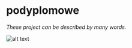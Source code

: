 # podyplomowe
*These project can be described by many words.*

![alt text](https://livinnxpoland.pl/wp-content/uploads/2020/10/4-logo-kwadrat-2-1024x1024.png)
